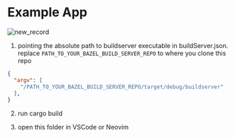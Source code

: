 # Example App

![new_record](https://github.com/user-attachments/assets/73dd4c3c-4ae0-4aa9-a4e6-21734966aa1e)


1. pointing the absolute path to buildserver executable in buildServer.json.
   replace `PATH_TO_YOUR_BAZEL_BUILD_SERVER_REPO` to where you clone this repo

```json
{
  "argv": [
    "/PATH_TO_YOUR_BAZEL_BUILD_SERVER_REPO/target/debug/buildserver"
  ],
}

```

2. run cargo build


3. open this folder in VSCode or Neovim

